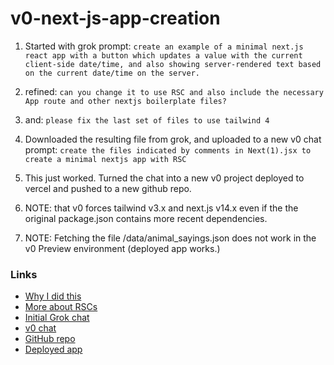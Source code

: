 # v0-next-js-app-creation

1. Started with grok prompt:
`create an example of a minimal next.js react app with a button which updates a value with the current client-side date/time, and also showing server-rendered text based on the current date/time on the server.`

2. refined:
`can you change it to use RSC and also include the necessary App route and other nextjs boilerplate files?`

3. and:
`please fix the last set of files to use tailwind 4`

4. Downloaded the resulting file from grok, and uploaded to a new v0 chat prompt:
`create the files indicated by comments in Next(1).jsx to create a minimal nextjs app with RSC`

5. This just worked. Turned the chat into a new v0 project deployed to vercel and pushed to a new github repo.

6. NOTE: that v0 forces tailwind v3.x and next.js v14.x even if the the original package.json contains more recent dependencies.

7. NOTE: Fetching the file /data/animal_sayings.json does not work in the v0 Preview environment (deployed app works.)  

### Links

- [Why I did this](https://grok.com/share/bGVnYWN5_88294704-dbde-48da-b253-4ec60df55c3d)
- [More about RSCs](https://nextjs.org/docs/app/building-your-application/rendering/composition-patterns)
- [Initial Grok chat](https://grok.com/share/bGVnYWN5_692dfbef-1bb9-4480-9f62-0a79a364891c)
- [v0 chat](https://v0.dev/chat/next-js-app-creation-Ch5o7lUJBPN)
- [GitHub repo](https://github.com/jldec/v0-next-js-app-creation)
- [Deployed app](https://v0-next-js-app-creation-phi.vercel.app/)
